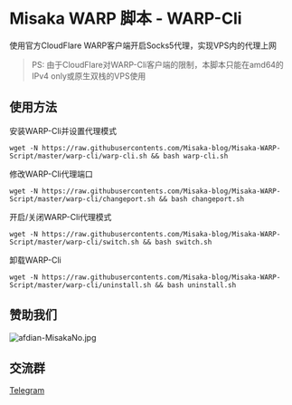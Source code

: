 # Misaka WARP 脚本 - WARP-Cli

使用官方CloudFlare WARP客户端开启Socks5代理，实现VPS内的代理上网

> PS: 由于CloudFlare对WARP-Cli客户端的限制，本脚本只能在amd64的IPv4 only或原生双栈的VPS使用

## 使用方法

安装WARP-Cli并设置代理模式

```shell
wget -N https://raw.githubusercontents.com/Misaka-blog/Misaka-WARP-Script/master/warp-cli/warp-cli.sh && bash warp-cli.sh
```

修改WARP-Cli代理端口

```shell
wget -N https://raw.githubusercontents.com/Misaka-blog/Misaka-WARP-Script/master/warp-cli/changeport.sh && bash changeport.sh
```

开启/关闭WARP-Cli代理模式

```shell
wget -N https://raw.githubusercontents.com/Misaka-blog/Misaka-WARP-Script/master/warp-cli/switch.sh && bash switch.sh
```


卸载WARP-Cli

```shell
wget -N https://raw.githubusercontents.com/Misaka-blog/Misaka-WARP-Script/master/warp-cli/uninstall.sh && bash uninstall.sh
```

## 赞助我们

![afdian-MisakaNo.jpg](https://s2.loli.net/2021/12/25/SimocqwhVg89NQJ.jpg)

## 交流群
[Telegram](https://t.me/misakanetcn)
